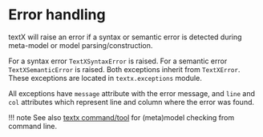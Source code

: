 # Error handling

textX will raise an error if a syntax or semantic error is detected during
meta-model or model parsing/construction.

For a syntax error `TextXSyntaxError` is raised. For a semantic error
`TextXSemanticError` is raised. Both exceptions inherit from `TextXError`.
These exceptions are located in `textx.exceptions` module.

All exceptions have `message` attribute with the error message, and `line` and
`col` attributes which represent line and column where the error was found.


!!! note
    See also [textx command/tool](textx_command.md) for (meta)model checking 
    from command line.
